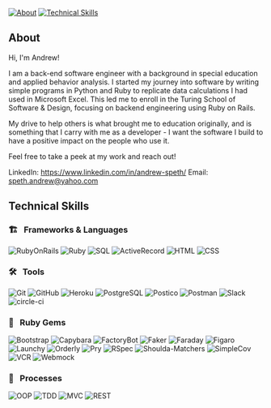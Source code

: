 [![About][about-badge]](#about)
[![Technical Skills][technical-skills-badge]](#technical-skills)

## About

Hi, I'm Andrew!

I am a back-end software engineer with a background in special education and applied behavior analysis. I started my journey into software by writing simple programs in Python and Ruby to replicate data calculations I had used in Microsoft Excel. This led me to enroll in the Turing School of Software & Design, focusing on backend engineering using Ruby on Rails.

My drive to help others is what brought me to education originally, and is something that I carry with me as a developer - I want the software I build to have a positive impact on the people who use it.

Feel free to take a peek at my work and reach out!

LinkedIn: https://www.linkedin.com/in/andrew-speth/
Email: speth.andrew@yahoo.com

## Technical Skills

### 🏗 &nbsp; Frameworks & Languages
![RubyOnRails][rails-badge]
![Ruby][ruby-badge]
![SQL][sql-badge]
![ActiveRecord][active-record-badge]
![HTML][html-badge]
![CSS][css-badge]

### 🛠 &nbsp; Tools

![Git][git-badge]
![GitHub][github-badge]
![Heroku][heroku-badge]
![PostgreSQL][postgresql-badge]
![Postico][postico-badge]
![Postman][postman-badge]
![Slack][slack-badge]
![circle-ci][circle-ci-badge]


### 💎 &nbsp; Ruby Gems
![Bootstrap][bootstrap-badge]
![Capybara][capybara-badge]
![FactoryBot][factorybot-badge]
![Faker][faker-badge]
![Faraday][faraday-badge]
![Figaro][figaro-badge]
![Launchy][launchy-badge]
![Orderly][orderly-badge]
![Pry][pry-badge]
![RSpec][rspec-badge]
![Shoulda-Matchers][shoulda-matchers-badge]
![SimpleCov][simplecov-badge]
![VCR][vcr-badge]
![Webmock][webmock-badge]


### 💬 &nbsp; Processes
![OOP][oop-badge]
![TDD][tdd-badge]
![MVC][mvc-badge]
![REST][rest-badge]

<!-- BADGES & IMAGES -->

[rails-badge]: https://img.shields.io/badge/Ruby%20on%20Rails-0DC2C9.svg?&style=for-the-badge&logo=rubyonrails&logoColor=white

[ruby-badge]: https://img.shields.io/badge/ruby-0DC2C9.svg?&style=for-the-badge&logo=ruby&logoColor=white
[sql-badge]: https://img.shields.io/badge/SQL-0DC2C9.svg?style=for-the-badge&logo=SQL&logoColor=white
[graphql-badge]: https://img.shields.io/badge/-GraphQL-0DC2C9.svg?style=for-the-badge&logo=graphql&logoColor=white
[html-badge]: https://img.shields.io/badge/html5-0DC2C9.svg?&style=for-the-badge&logo=html5&logoColor=white
[css-badge]: https://img.shields.io/badge/css3-0DC2C9.svg?&style=for-the-badge&logo=css3&logoColor=white
[js-badge]: https://img.shields.io/badge/JavaScript-0DC2C9.svg?&style=for-the-badge&logo=javascript&logoColor=white
[active-record-badge]: https://img.shields.io/badge/ActiveRecord-0DC2C9.svg?&style=for-the-badge&logo=rubyonrails&logoColor=white

[atom-badge]: https://img.shields.io/badge/Atom-0DC2C9.svg?&style=for-the-badge&logo=atom&logoColor=white
[git-badge]: https://img.shields.io/badge/git-0DC2C9.svg?&style=for-the-badge&logo=git&logoColor=white
[github-badge]: https://img.shields.io/badge/GitHub-0DC2C9.svg?&style=for-the-badge&logo=github&logoColor=white
[heroku-badge]: https://img.shields.io/badge/Heroku-0DC2C9.svg?&style=for-the-badge&logo=heroku&logoColor=white
[hound-badge]: https://img.shields.io/badge/hound-0DC2C9.svg?&style=for-the-badge&logo=hound&logoColor=white
[postgresql-badge]: https://img.shields.io/badge/PostgreSQL-0DC2C9.svg?&style=for-the-badge&logo=postgresql&logoColor=white
[postico-badge]: https://img.shields.io/badge/postico-0DC2C9.svg?&style=for-the-badge&logo=Postico&logoColor=white
[postman-badge]: https://img.shields.io/badge/Postman-0DC2C9.svg?&style=for-the-badge&logo=postman&logoColor=white
[slack-badge]: https://img.shields.io/badge/Slack-0DC2C9.svg?&style=for-the-badge&logo=slack&logoColor=white
[travis-ci-badge]: https://img.shields.io/badge/travis--ci-0DC2C9.svg?&style=for-the-badge&logo=travis&logoColor=white
[circle-ci-badge]: https://img.shields.io/badge/CircleCI-0DC2C9.svg?&style=for-the-badge&logo=circleci&logoColor=white

[retool-badge]: https://img.shields.io/badge/Retool-0DC2C9.svg?&style=for-the-badge&logo=retool&logoColor=white

[bootstrap-badge]: https://img.shields.io/badge/bootstrap-0DC2C9.svg?&style=for-the-badge&logo=bootstrap&logoColor=white
[capybara-badge]: https://img.shields.io/badge/capybara-0DC2C9.svg?&style=for-the-badge&logo=rubygems&logoColor=white
[factorybot-badge]: https://img.shields.io/badge/factorybot-0DC2C9.svg?&style=for-the-badge&logo=rubygems&logoColor=white
[faker-badge]: https://img.shields.io/badge/faker-0DC2C9.svg?&style=for-the-badge&logo=rubygems&logoColor=white
[faraday-badge]: https://img.shields.io/badge/faraday-0DC2C9.svg?&style=for-the-badge&logo=rubygems&logoColor=white
[figaro-badge]: https://img.shields.io/badge/figaro-0DC2C9.svg?&style=for-the-badge&logo=rubygems&logoColor=white
[launchy-badge]: https://img.shields.io/badge/launchy-0DC2C9.svg?&style=for-the-badge&logo=rubygems&logoColor=white
[orderly-badge]: https://img.shields.io/badge/orderly-0DC2C9.svg?&style=for-the-badge&logo=rubygems&logoColor=white
[pry-badge]: https://img.shields.io/badge/pry-0DC2C9.svg?&style=for-the-badge&logo=rubygems&logoColor=white
[rspec-badge]: https://img.shields.io/badge/rspec-0DC2C9.svg?&style=for-the-badge&logo=rubygems&logoColor=white
[rubocop-badge]: https://img.shields.io/badge/RuboCop-0DC2C9.svg?&style=for-the-badge&logo=rubygems&logoColor=white
[sass-badge]: https://img.shields.io/badge/Sass-0DC2C9.svg?&style=for-the-badge&logo=sass&logoColor=white
[shoulda-matchers-badge]: https://img.shields.io/badge/shoulda--matchers-0DC2C9.svg?&style=for-the-badge&logo=rubygems&logoColor=white
[simplecov-badge]: https://img.shields.io/badge/simplecov-0DC2C9.svg?&style=for-the-badge&logo=rubygems&logoColor=white
[vcr-badge]: https://img.shields.io/badge/vcr-0DC2C9.svg?&style=for-the-badge&logo=rubygems&logoColor=white
[webmock-badge]: https://img.shields.io/badge/webmock-0DC2C9.svg?&style=for-the-badge&logo=rubygems&logoColor=white

[lodash-badge]: https://img.shields.io/badge/Lodash-0DC2C9.svg?&style=for-the-badge&logo=lodash&logoColor=white
[moment-badge]: https://img.shields.io/badge/moment%2Ejs-0DC2C9.svg?&style=for-the-badge&logo=moment&logoColor=white

[oop-badge]: https://img.shields.io/badge/OOP-0DC2C9.svg?&style=for-the-badge&logo=OOP&logoColor=white
[tdd-badge]: https://img.shields.io/badge/TDD-0DC2C9.svg?&style=for-the-badge&logo=TDD&logoColor=white
[mvc-badge]: https://img.shields.io/badge/MVC-0DC2C9.svg?&style=for-the-badge&logo=MVC&logoColor=white
[rest-badge]: https://img.shields.io/badge/REST-0DC2C9.svg?&style=for-the-badge&logo=REST&logoColor=white

[about-badge]: https://img.shields.io/badge/about-0DC2C9.svg?&style=for-the-badge&logo=ABOUT&logoColor=white
[technical-skills-badge]: https://img.shields.io/badge/technical_skills-0DC2C9.svg?&style=for-the-badge&logo=technical-skills&logoColor=white
[projects-badge]: https://img.shields.io/badge/projects-0DC2C9.svg?&style=for-the-badge&logo=projects&logoColor=white
[github-stats-badge]: https://img.shields.io/badge/github_stats-0DC2C9.svg?&style=for-the-badge&logo=githubstats&logoColor=white


